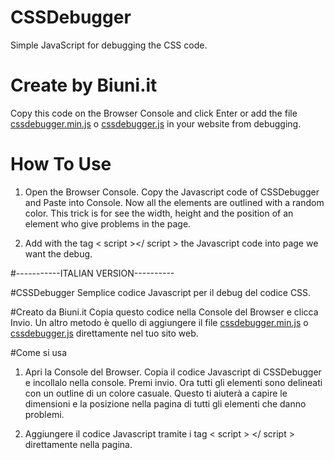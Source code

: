# CSSDebugger
Simple JavaScript for debugging the CSS code.

# Create by Biuni.it
Copy this code on the Browser Console and click Enter or add the file [cssdebugger.min.js](cssdebugger.min.js) o [cssdebugger.js](cssdebugger.js) in your website from debugging.

# How To Use
1) Open the Browser Console. Copy the Javascript code of CSSDebugger and Paste into Console. Now all the elements are outlined with a random color. This trick is for see the width, height and the position of an element who give problems in the page.

2) Add with the tag < script ></ script > the Javascript code into page we want the debug.


#-----------ITALIAN VERSION----------


#CSSDebugger
Semplice codice Javascript per il debug del codice CSS.

#Creato da Biuni.it
Copia questo codice nella Console del Browser e clicca Invio. Un altro metodo è quello di aggiungere il file [cssdebugger.min.js](cssdebugger.min.js) o [cssdebugger.js](cssdebugger.js) direttamente nel tuo sito web.

#Come si usa
1) Apri la Console del Browser. Copia il codice Javascript di CSSDebugger e incollalo nella console. Premi invio. Ora tutti gli elementi sono delineati con un outline di un colore casuale. Questo ti aiuterà a capire le dimensioni e la posizione nella pagina di tutti gli elementi che danno problemi.

2) Aggiungere il codice Javascript tramite i tag < script > </ script > direttamente nella pagina.
